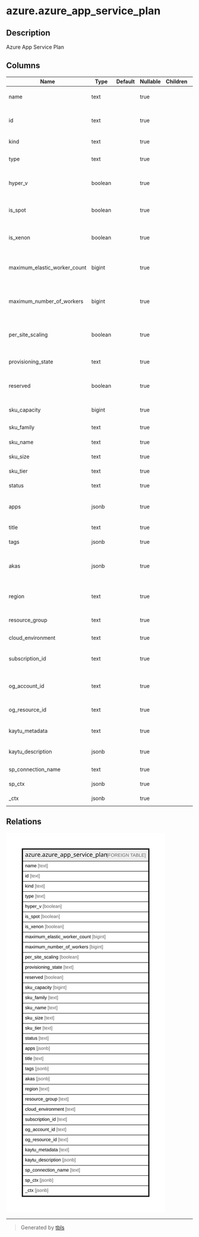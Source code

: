 # azure.azure_app_service_plan

## Description

Azure App Service Plan

## Columns

| Name | Type | Default | Nullable | Children | Parents | Comment |
| ---- | ---- | ------- | -------- | -------- | ------- | ------- |
| name | text |  | true |  |  | The friendly name that identifies the app service plan |
| id | text |  | true |  |  | Contains ID to identify an app service plan uniquely |
| kind | text |  | true |  |  | Contains the kind of the resource |
| type | text |  | true |  |  | The resource type of the app service plan |
| hyper_v | boolean |  | true |  |  | Specify whether resource is Hyper-V container app service plan |
| is_spot | boolean |  | true |  |  | Specify whether this App Service Plan owns spot instances, or not |
| is_xenon | boolean |  | true |  |  | Specify whether resource is Hyper-V container app service plan |
| maximum_elastic_worker_count | bigint |  | true |  |  | Maximum number of total workers allowed for this ElasticScaleEnabled App Service Plan |
| maximum_number_of_workers | bigint |  | true |  |  | Maximum number of instances that can be assigned to this App Service plan |
| per_site_scaling | boolean |  | true |  |  | Specify whether apps assigned to this App Service plan can be scaled independently |
| provisioning_state | text |  | true |  |  | Provisioning state of the App Service Environment |
| reserved | boolean |  | true |  |  | Specify whether the resource is Linux app service plan, or not |
| sku_capacity | bigint |  | true |  |  | Current number of instances assigned to the resource. |
| sku_family | text |  | true |  |  | Family code of the resource SKU |
| sku_name | text |  | true |  |  | Name of the resource SKU |
| sku_size | text |  | true |  |  | Size specifier of the resource SKU |
| sku_tier | text |  | true |  |  | Service tier of the resource SKU |
| status | text |  | true |  |  | App Service plan status |
| apps | jsonb |  | true |  |  | Site a web app, a mobile app backend, or an API app. |
| title | text |  | true |  |  | Title of the resource. |
| tags | jsonb |  | true |  |  | A map of tags for the resource. |
| akas | jsonb |  | true |  |  | Array of globally unique identifier strings (also known as) for the resource. |
| region | text |  | true |  |  | The Azure region/location in which the resource is located. |
| resource_group | text |  | true |  |  | The resource group which holds this resource. |
| cloud_environment | text |  | true |  |  | The Azure Cloud Environment. |
| subscription_id | text |  | true |  |  | The Azure Subscription ID in which the resource is located. |
| og_account_id | text |  | true |  |  | The Platform Account ID in which the resource is located. |
| og_resource_id | text |  | true |  |  | The unique ID of the resource in opengovernance. |
| kaytu_metadata | text |  | true |  |  | Platform Metadata of the Azure resource. |
| kaytu_description | jsonb |  | true |  |  | The full model description of the resource |
| sp_connection_name | text |  | true |  |  | Steampipe connection name. |
| sp_ctx | jsonb |  | true |  |  | Steampipe context in JSON form. |
| _ctx | jsonb |  | true |  |  | Steampipe context in JSON form. |

## Relations

![er](azure.azure_app_service_plan.svg)

---

> Generated by [tbls](https://github.com/k1LoW/tbls)
